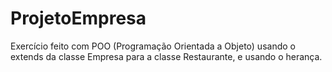 # ProjetoEmpresa
Exercício feito com POO (Programação Orientada a Objeto) usando o extends da classe Empresa para a classe Restaurante, e usando o herança.
